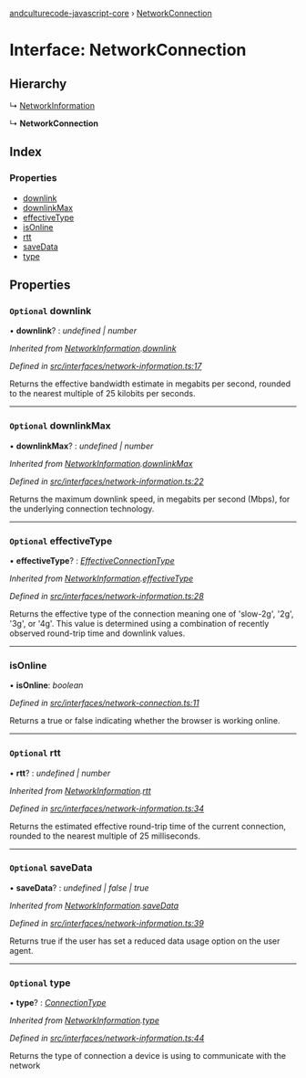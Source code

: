 [andculturecode-javascript-core](../README.md) › [NetworkConnection](networkconnection.md)

# Interface: NetworkConnection

## Hierarchy

  ↳ [NetworkInformation](networkinformation.md)

  ↳ **NetworkConnection**

## Index

### Properties

* [downlink](networkconnection.md#optional-downlink)
* [downlinkMax](networkconnection.md#optional-downlinkmax)
* [effectiveType](networkconnection.md#optional-effectivetype)
* [isOnline](networkconnection.md#isonline)
* [rtt](networkconnection.md#optional-rtt)
* [saveData](networkconnection.md#optional-savedata)
* [type](networkconnection.md#optional-type)

## Properties

### `Optional` downlink

• **downlink**? : *undefined | number*

*Inherited from [NetworkInformation](networkinformation.md).[downlink](networkinformation.md#optional-downlink)*

*Defined in [src/interfaces/network-information.ts:17](https://github.com/AndcultureCode/AndcultureCode.JavaScript.Core/blob/9ff85e0/src/interfaces/network-information.ts#L17)*

Returns the effective bandwidth estimate in megabits per second, rounded to the nearest multiple of 25 kilobits per seconds.

___

### `Optional` downlinkMax

• **downlinkMax**? : *undefined | number*

*Inherited from [NetworkInformation](networkinformation.md).[downlinkMax](networkinformation.md#optional-downlinkmax)*

*Defined in [src/interfaces/network-information.ts:22](https://github.com/AndcultureCode/AndcultureCode.JavaScript.Core/blob/9ff85e0/src/interfaces/network-information.ts#L22)*

Returns the maximum downlink speed, in megabits per second (Mbps), for the underlying connection technology.

___

### `Optional` effectiveType

• **effectiveType**? : *[EffectiveConnectionType](../enums/effectiveconnectiontype.md)*

*Inherited from [NetworkInformation](networkinformation.md).[effectiveType](networkinformation.md#optional-effectivetype)*

*Defined in [src/interfaces/network-information.ts:28](https://github.com/AndcultureCode/AndcultureCode.JavaScript.Core/blob/9ff85e0/src/interfaces/network-information.ts#L28)*

Returns the effective type of the connection meaning one of 'slow-2g', '2g', '3g', or '4g'.
This value is determined using a combination of recently observed round-trip time and downlink values.

___

###  isOnline

• **isOnline**: *boolean*

*Defined in [src/interfaces/network-connection.ts:11](https://github.com/AndcultureCode/AndcultureCode.JavaScript.Core/blob/9ff85e0/src/interfaces/network-connection.ts#L11)*

Returns a true or false indicating whether the browser is working online.

___

### `Optional` rtt

• **rtt**? : *undefined | number*

*Inherited from [NetworkInformation](networkinformation.md).[rtt](networkinformation.md#optional-rtt)*

*Defined in [src/interfaces/network-information.ts:34](https://github.com/AndcultureCode/AndcultureCode.JavaScript.Core/blob/9ff85e0/src/interfaces/network-information.ts#L34)*

Returns the estimated effective round-trip time of the current connection, rounded to the
nearest multiple of 25 milliseconds.

___

### `Optional` saveData

• **saveData**? : *undefined | false | true*

*Inherited from [NetworkInformation](networkinformation.md).[saveData](networkinformation.md#optional-savedata)*

*Defined in [src/interfaces/network-information.ts:39](https://github.com/AndcultureCode/AndcultureCode.JavaScript.Core/blob/9ff85e0/src/interfaces/network-information.ts#L39)*

Returns true if the user has set a reduced data usage option on the user agent.

___

### `Optional` type

• **type**? : *[ConnectionType](../enums/connectiontype.md)*

*Inherited from [NetworkInformation](networkinformation.md).[type](networkinformation.md#optional-type)*

*Defined in [src/interfaces/network-information.ts:44](https://github.com/AndcultureCode/AndcultureCode.JavaScript.Core/blob/9ff85e0/src/interfaces/network-information.ts#L44)*

Returns the type of connection a device is using to communicate with the network
